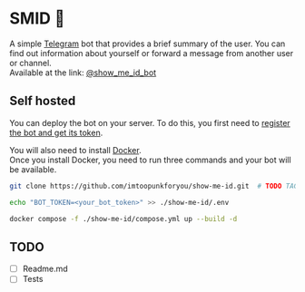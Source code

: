 # SMID 👮
A simple [Telegram](https://telegram.org/) bot that provides a brief summary of the user.
You can find out information about yourself or forward a message from another user or channel.  
Available at the link: [@show_me_id_bot](https://t.me/show_me_id_bot)

## Self hosted
You can deploy the bot on your server.
To do this, you first need to [register the bot and get its token](https://core.telegram.org/bots/tutorial#obtain-your-bot-token).  

You will also need to install [Docker](https://docs.docker.com/get-started/).  
Once you install Docker, you need to run three commands and your bot will be available.
```bash
git clone https://github.com/imtoopunkforyou/show-me-id.git  # TODO TAG
```
```bash
echo "BOT_TOKEN=<your_bot_token>" >> ./show-me-id/.env  
```
```bash
docker compose -f ./show-me-id/compose.yml up --build -d
```

## TODO
- [ ] Readme.md
- [ ] Tests
